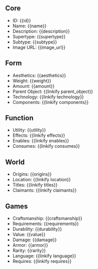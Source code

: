 ## Core
- <span class="text-field" data-tooltip="Text">ID</span>: {{id}}
- <span class="text-field" data-tooltip="Text">Name</span>: {{name}}
- <span class="text-field" data-tooltip="Text">Description</span>: {{description}}
- <span class="text-field" data-tooltip="Text">Supertype</span>: {{supertype}}
- <span class="text-field" data-tooltip="Text">Subtype</span>: {{subtype}}
- <span class="text-field" data-tooltip="Text">Image URL</span>: {{image_url}}

## Form
- <span class="text-field" data-tooltip="Text">Aesthetics</span>: {{aesthetics}}
- <span class="number-field" data-tooltip="Number">Weight</span>: {{weight}}
- <span class="number-field" data-tooltip="Number">Amount</span>: {{amount}}
- <span class="link-field" data-tooltip="Single Object">Parent Object</span>: {{linkify parent_object}}
- <span class="multi-link-field" data-tooltip="Multi Construct">Technology</span>: {{linkify technology}}
- <span class="reverse-link-field" data-tooltip="Multi Object">Components</span>: {{linkify components}}

## Function
- <span class="text-field" data-tooltip="Text">Utility</span>: {{utility}}
- <span class="multi-link-field" data-tooltip="Multi Phenomenon">Effects</span>: {{linkify effects}}
- <span class="multi-link-field" data-tooltip="Multi Ability">Enables</span>: {{linkify enables}}
- <span class="multi-link-field" data-tooltip="Multi Construct">Consumes</span>: {{linkify consumes}}

## World
- <span class="text-field" data-tooltip="Text">Origins</span>: {{origins}}
- <span class="link-field" data-tooltip="Single Location">Location</span>: {{linkify location}}
- <span class="reverse-link-field" data-tooltip="Multi Title">Titles</span>: {{linkify titles}}
- <span class="reverse-link-field" data-tooltip="Multi Institution">Claimants</span>: {{linkify claimants}}

## Games
- <span class="text-field" data-tooltip="Text">Craftsmanship</span>: {{craftsmanship}}
- <span class="text-field" data-tooltip="Text">Requirements</span>: {{requirements}}
- <span class="text-field" data-tooltip="Text">Durability</span>: {{durability}}
- <span class="number-field" data-tooltip="Number">Value</span>: {{value}}
- <span class="number-field" data-tooltip="Number">Damage</span>: {{damage}}
- <span class="number-field" data-tooltip="Number">Armor</span>: {{armor}}
- <span class="text-field" data-tooltip="Text">Rarity</span>: {{rarity}}
- <span class="link-field" data-tooltip="Single Language">Language</span>: {{linkify language}}
- <span class="multi-link-field" data-tooltip="Multi Trait">Requires</span>: {{linkify requires}}
